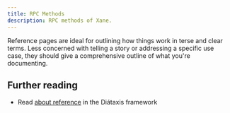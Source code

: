 ```yaml
---
title: RPC Methods
description: RPC methods of Xane.
---
```


Reference pages are ideal for outlining how things work in terse and clear terms.
Less concerned with telling a story or addressing a specific use case, they should give a comprehensive outline of what you're documenting.

## Further reading

-   Read [about reference](https://diataxis.fr/reference/) in the Diátaxis framework
